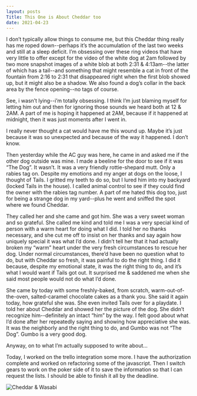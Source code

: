 ```yaml
---
layout: posts
Title: This One is About Cheddar too
date: 2021-04-23
---
```


I don’t typically allow things to consume me, but this Cheddar thing really has me roped down--perhaps it’s the accumulation of the last two weeks and still at a sleep deficit.  I’m obsessing over these ring videos that have very little to offer except for the video of the white dog at 2am followed by two more snapshot images of a white blob at both 2:31 & 4:13am--the latter of which has a tail--and something that might resemble a cat in front of the fountain from 2:16 to 2:31 that disappeared right when the first blob showed up, but it might also be a shadow.  We also found a dog’s collar in the back area by the fence opening--no tags of course.  

See, i wasn’t lying--i’m totally obsessing.  I think I’m just blaming myself for letting him out and then for ignoring those sounds we heard both at 12 & 2AM.  A part of me is hoping it happened at 2AM, because if it happened at midnight, then it was just moments after I went in.

I really never thought a cat would have me this wound up.  Maybe it’s just because it was so unexpected and because of the way it happened.  I don’t know.  

Then yesterday while the AC guy was here, he came in and asked me if the other dog outside was mine.  I made a beeline for the door to see if it was “The Dog”.  It wasn’t.  It was a very friendly rottie-shepard mutt.    Only a rabies tag on.  Despite my emotions and my anger at dogs on the loose, I thought of Tails.  I gritted my teeth to do so, but I lured him into my backyard (locked Tails in the house).  I called animal control to see if they could find the owner with the rabies tag number.  A part of me hated this dog too, just for being a strange dog in my yard--plus he went and sniffed the spot where we found Cheddar.  

They called her and she came and got him.  She was a very sweet woman and so grateful.  She called me kind and told me I was a very special kind of person with a warm heart for doing what I did.  I told her no thanks necessary, and she cut me off to insist on her thanks and say again how uniquely special it was what I’d done.  I didn’t tell her that it had actually broken my “warm” heart under the very fresh circumstances to rescue her dog.  Under normal circumstances, there’d have been no question what to do, but with Cheddar so fresh, it was painful to do the right thing.  I did it because, despite my emotional state,  it was the right thing to do, and it’s what I would want if Tails got out.  It surprised me & saddened me when she said most people would not do what I’d done.  

She came by today with some freshly-baked, from scratch, warm-out-of-the-oven, salted-caramel chocolate cakes as a thank you.  She said it again today, how grateful she was.  She even invited Tails over for a playdate.  I told her about Cheddar and showed her the picture of the dog.  She didn’t recognize him--definitely an intact “him” by the way.  I felt good about what I’d done after her repeatedly saying and showing how appreciative she was.   It was the neighborly and the right thing to do, and Gumbo was not “The Dog”.  Gumbo is a very good dog.  

Anyway, on to what I’m actually supposed to write about…

Today, I worked on the trello integration some more.  I have the authorization complete and worked on refactoring some of the javascript.  Then I switch gears to work on the poker side of it to save the information so that I can request the lists.  I should be able to finish it all by the deadline.  

![Cheddar & Wasabi](https://maniginam.github.io/blog/pics&vids/Cheddar&Wasabi.JPG#thumbnail)